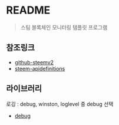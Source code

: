 # README

> 스팀 블록체인 모니터링 템플릿 프로그램

## 참조링크

- [github-steemv2](https://github.com/wonsama/steemv2/blob/main/util/monitors/core/core_steem.js)
- [steem-apidefinitions](https://developers.steem.io/apidefinitions)

## 라이브러리

로깅 : debug, winston, loglevel 중 debug 선택

- [debug](https://www.npmjs.com/package/debug)
